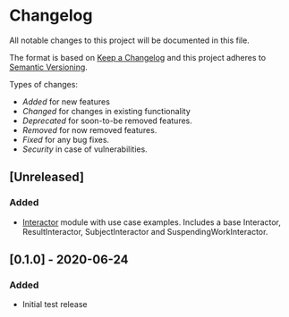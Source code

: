 # Changelog
All notable changes to this project will be documented in this file.

The format is based on [Keep a Changelog](http://keepachangelog.com/en/1.0.0/)
and this project adheres to [Semantic Versioning](http://semver.org/spec/v2.0.0.html).

Types of changes:
- *Added* for new features
- *Changed* for changes in existing functionality
- *Deprecated* for soon-to-be removed features.
- *Removed* for now removed features.
- *Fixed* for any bug fixes.
- *Security* in case of vulnerabilities.

## [Unreleased]

### Added

- [Interactor](./interactor) module with use case examples. Includes a base Interactor, ResultInteractor, SubjectInteractor and SuspendingWorkInteractor.

## [0.1.0] - 2020-06-24

### Added
- Initial test release
